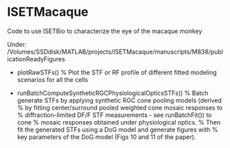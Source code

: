 # ISETMacaque
Code to use ISETBio to characterize the eye of the macaque monkey



Under: /Volumes/SSDdisk/MATLAB/projects/ISETMacaque/manuscripts/M838/publicationReadyFigures
- plotRawSTFs()
% Plot the STF or RF profile of different fitted modeling scenarios for all the cells

- runBatchComputeSyntheticRGCPhysiologicalOpticsSTFs()
% Batch generate STFs by applying synthetic RGC cone pooling models (derived 
%   by fitting center/surround pooled  weighted cone mosaic responses to 
%   diffraction-limited DF/F STF measurements - see runBatchFit()) to cone 
%   mosaic responses obtained under physiological optics. 
%   Then fit the generated STFs using a DoG model and generate figures with 
%   key parameters of the DoG model (Figs 10 and 11 of the paper).
